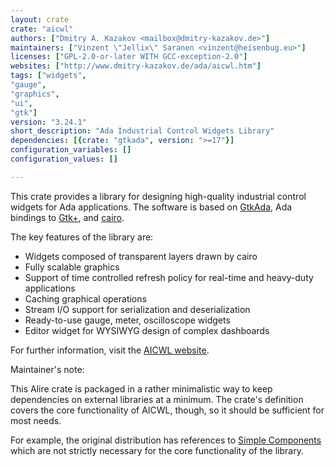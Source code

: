 ```yaml
---
layout: crate
crate: "aicwl"
authors: ["Dmitry A. Kazakov <mailbox@dmitry-kazakov.de>"]
maintainers: ["Vinzent \"Jellix\" Saranen <vinzent@heisenbug.eu>"]
licenses: ["GPL-2.0-or-later WITH GCC-exception-2.0"]
websites: ["http://www.dmitry-kazakov.de/ada/aicwl.htm"]
tags: ["widgets",
"gauge",
"graphics",
"ui",
"gtk"]
version: "3.24.1"
short_description: "Ada Industrial Control Widgets Library"
dependencies: [{crate: "gtkada", version: ">=17"}]
configuration_variables: []
configuration_values: []

---
```

This crate provides a library for designing high-quality industrial control
widgets for Ada applications. The software is based on
[GtkAda](https://docs.adacore.com/live/wave/gtkada/html/gtkada_rm/index.html),
Ada bindings to [Gtk+](https://www.gtk.org/), and
[cairo](https://www.cairographics.org/manual/index.html).

The key features of the library are:

* Widgets composed of transparent layers drawn by cairo
* Fully scalable graphics
* Support of time controlled refresh policy for real-time and heavy-duty applications
* Caching graphical operations
* Stream I/O support for serialization and deserialization
* Ready-to-use gauge, meter, oscilloscope widgets
* Editor widget for WYSIWYG design of complex dashboards

For further information, visit the
[AICWL website](http://www.dmitry-kazakov.de/ada/aicwl.htm).

Maintainer's note:

This Alire crate is packaged in a rather minimalistic way to keep dependencies
on external libraries at a minimum. The crate's definition covers the core
functionality of AICWL, though, so it should be sufficient for most needs.

For example, the original distribution has references to
[Simple Components](http://www.dmitry-kazakov.de/ada/components.htm) which are
not strictly necessary for the core functionality of the library.


